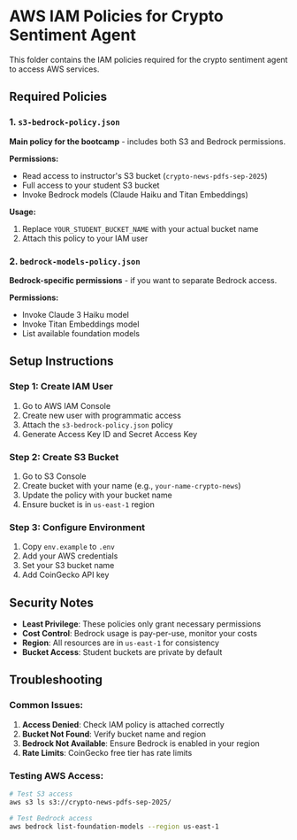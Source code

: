 # AWS IAM Policies for Crypto Sentiment Agent

This folder contains the IAM policies required for the crypto sentiment agent to access AWS services.

## Required Policies

### 1. `s3-bedrock-policy.json`
**Main policy for the bootcamp** - includes both S3 and Bedrock permissions.

**Permissions:**
- Read access to instructor's S3 bucket (`crypto-news-pdfs-sep-2025`)
- Full access to your student S3 bucket
- Invoke Bedrock models (Claude Haiku and Titan Embeddings)

**Usage:**
1. Replace `YOUR_STUDENT_BUCKET_NAME` with your actual bucket name
2. Attach this policy to your IAM user

### 2. `bedrock-models-policy.json`
**Bedrock-specific permissions** - if you want to separate Bedrock access.

**Permissions:**
- Invoke Claude 3 Haiku model
- Invoke Titan Embeddings model
- List available foundation models

## Setup Instructions

### Step 1: Create IAM User
1. Go to AWS IAM Console
2. Create new user with programmatic access
3. Attach the `s3-bedrock-policy.json` policy
4. Generate Access Key ID and Secret Access Key

### Step 2: Create S3 Bucket
1. Go to S3 Console
2. Create bucket with your name (e.g., `your-name-crypto-news`)
3. Update the policy with your bucket name
4. Ensure bucket is in `us-east-1` region

### Step 3: Configure Environment
1. Copy `env.example` to `.env`
2. Add your AWS credentials
3. Set your S3 bucket name
4. Add CoinGecko API key

## Security Notes

- **Least Privilege**: These policies only grant necessary permissions
- **Cost Control**: Bedrock usage is pay-per-use, monitor your costs
- **Region**: All resources are in `us-east-1` for consistency
- **Bucket Access**: Student buckets are private by default

## Troubleshooting

### Common Issues:
1. **Access Denied**: Check IAM policy is attached correctly
2. **Bucket Not Found**: Verify bucket name and region
3. **Bedrock Not Available**: Ensure Bedrock is enabled in your region
4. **Rate Limits**: CoinGecko free tier has rate limits

### Testing AWS Access:
```bash
# Test S3 access
aws s3 ls s3://crypto-news-pdfs-sep-2025/

# Test Bedrock access
aws bedrock list-foundation-models --region us-east-1
```
